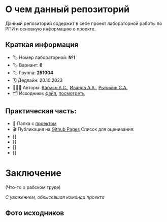 # О чем данный репозиторий
Данный репозиторий содержит в себе проект лабораторной работы по РПИ и основную информацию о проекте.
## Краткая информация
- :label: Номер лабораторной: **№1**
- :label: Вариант: **6**
- :label: Группа: **251004**
- :spiral_calendar: Дедлайн: 20.10.2023
- :family_man_man_boy: Авторы: [Карась А.С.](https://github.com/anticlown322), [Иванов А.А.](https://github.com/AndreyItMe), [Рычихин С.А.](https://github.com/BeerManNotAvailable1)
- :card_index_dividers: Исходники: [файл](assets/files/Вариант%206.psd), [посмотреть]()
## Практическая часть: 
- :file_folder: Папка с [проектом](Project-folder)
- :clapper: Публикация на [Github Pages]()
Список для оценивания:
- []
- []
- []
- []
# Заключение
(Что-то о рабском труде)

*С уважением, облысевшая команда проекта*

## Фото исходников
